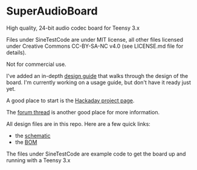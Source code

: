 # SuperAudioBoard
High quality, 24-bit audio codec board for Teensy 3.x

Files under SineTestCode are under MIT license, all other files licensed under Creative Commons CC-BY-SA-NC v4.0 (see LICENSE.md file for details).

Not for commercial use.

I've added an in-depth [design guide](https://github.com/whollender/SuperAudioBoard/blob/master/SuperAudioBoardDesignGuide.pdf) that walks through the design of the board. I'm currently working on a usage guide, but don't have it ready just yet.

A good place to start is the [Hackaday project page](https://hackaday.io/project/5912-teensy-super-audio-board).

The [forum thread](https://forum.pjrc.com/threads/27215-24-bit-audio-boards) is another good place for more information.

All design files are in this repo.  Here are a few quick links:
* the [schematic](https://github.com/whollender/SuperAudioBoard/blob/master/SuperAudioBoard_Schematic.pdf)
* the [BOM](https://github.com/whollender/SuperAudioBoard/blob/master/SuperAudioBoard_BOM.csv)


The files under SineTestCode are example code to get the board up and running with a Teensy 3.x
